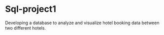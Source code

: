 # Sql-project1
Developing a database to analyze and visualize hotel booking data between two different hotels.
